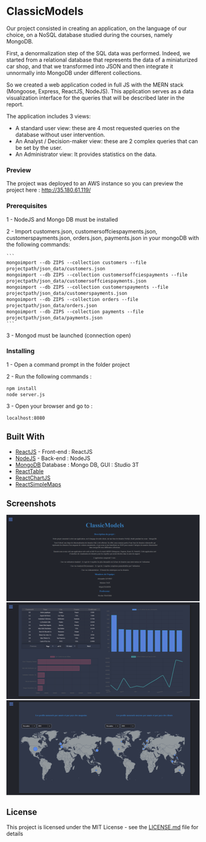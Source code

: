# ClassicModels

Our project consisted in creating an application, on the language of our choice, on a NoSQL database studied during the courses, namely MongoDB.

First, a denormalization step of the SQL data was performed. Indeed, we started from a relational database that represents the data of a miniaturized car shop, and that we transformed into JSON and then integrate it unnormally into MongoDB under different collections.

So we created a web application coded in full JS with the MERN stack (Mongoose, Express, ReactJS, NodeJS). This application serves as a data visualization interface for the queries that will be described later in the report.


The application includes 3 views:

- A standard user view: these are 4 most requested queries on the database without user intervention.
- An Analyst / Decision-maker view: these are 2 complex queries that can be set by the user.
- An Administrator view: It provides statistics on the data.


### Preview 

The project was deployed to an AWS instance so you can preview the project here : http://35.180.61.119/


### Prerequisites

1 - NodeJS and Mongo DB must be installed

2 - Import customers.json, customersoffciespayments.json,  customerspayments.json, orders.json, payments.json in your mongoDB with the following commands:

    ```
    mongoimport --db ZIPS --collection customers --file projectpath/json_data/customers.json
    mongoimport --db ZIPS --collection customersoffciespayments --file projectpath/json_data/customersoffciespayments.json
    mongoimport --db ZIPS --collection customerspayments --file projectpath/json_data/customerspayments.json
    mongoimport --db ZIPS --collection orders --file projectpath/json_data/orders.json
    mongoimport --db ZIPS --collection payments --file projectpath/json_data/payments.json
    ```

3 - Mongod must be launched (connection open)


### Installing

1 - Open a command prompt in the folder project

2 - Run the following commands :
```
npm install
node server.js
```
3 - Open your browser and go to : 
```
localhost:8080
```


## Built With

* [ReactJS](https://reactjs.org/) - Front-end : ReactJS
* [NodeJS](https://nodejs.org/) - Back-end : NodeJS
* [MongoDB](https://www.mongodb.com) Database : Mongo DB, GUI : Studio 3T
* [ReactTable](https://react-table.js.org)
* [ReactChartJS](https://www.npmjs.com/package/react-chartjs-2)
* [ReactSimpleMaps](https://www.react-simple-maps.io/)



## Screenshots

![screenshot1](https://raw.githubusercontent.com/MiguelRamosF/classicmodels/master/img/Capture01.PNG)
![screenshot1](https://raw.githubusercontent.com/MiguelRamosF/classicmodels/master/img/Capture02.PNG)
![screenshot1](https://raw.githubusercontent.com/MiguelRamosF/classicmodels/master/img/Capture03.PNG)


## License

This project is licensed under the MIT License - see the [LICENSE.md](LICENSE.md) file for details